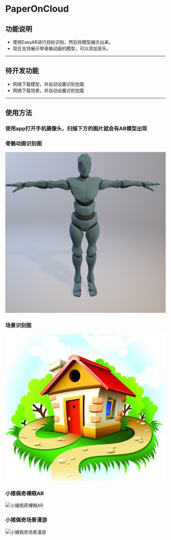 # PaperOnCloud
## 功能说明
- 使用EasyAR进行目标识别，然后将模型展示出来。
- 现在支持展示带骨骼动画的模型，可以添加音乐。
---
## 待开发功能
- 网络下载模型，并自动设置识别加载
- 网络下载场景，并自动设置识别加载
---
## 使用方法  

### 使用app打开手机摄像头，扫描下方的图片就会有AR模型出现  

### 骨骼动画识别图
![骨骼动画识别图](https://github.com/Clinan/PaperOnCloud/blob/master/robot.png)

### 场景识别图
![场景识别图](https://github.com/Clinan/PaperOnCloud/blob/master/house.png)

### 小猪佩奇裸眼AR
![小猪佩奇裸眼AR](https://github.com/Clinan/PaperOnCloud/blob/master/Assets/StreamingAssets/p2.jpg)

### 小猪佩奇场景漫游
![小猪佩奇场景漫游](https://github.com/Clinan/PaperOnCloud/blob/master/Assets/StreamingAssets/p3.jpg)
